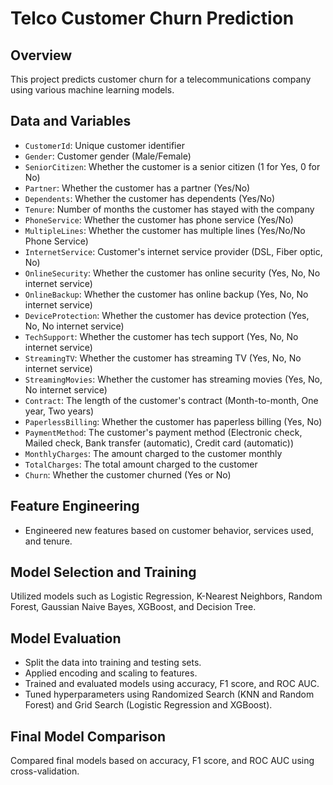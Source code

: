 # Telco Customer Churn Prediction

## Overview

This project predicts customer churn for a telecommunications company using various machine learning models.

## Data and Variables

- `CustomerId`: Unique customer identifier
- `Gender`: Customer gender (Male/Female)
- `SeniorCitizen`: Whether the customer is a senior citizen (1 for Yes, 0 for No)
- `Partner`: Whether the customer has a partner (Yes/No)
- `Dependents`: Whether the customer has dependents (Yes/No)
- `Tenure`: Number of months the customer has stayed with the company
- `PhoneService`: Whether the customer has phone service (Yes/No)
- `MultipleLines`: Whether the customer has multiple lines (Yes/No/No Phone Service)
- `InternetService`: Customer's internet service provider (DSL, Fiber optic, No)
- `OnlineSecurity`: Whether the customer has online security (Yes, No, No internet service)
- `OnlineBackup`: Whether the customer has online backup (Yes, No, No internet service)
- `DeviceProtection`: Whether the customer has device protection (Yes, No, No internet service)
- `TechSupport`: Whether the customer has tech support (Yes, No, No internet service)
- `StreamingTV`: Whether the customer has streaming TV (Yes, No, No internet service)
- `StreamingMovies`: Whether the customer has streaming movies (Yes, No, No internet service)
- `Contract`: The length of the customer's contract (Month-to-month, One year, Two years)
- `PaperlessBilling`: Whether the customer has paperless billing (Yes, No)
- `PaymentMethod`: The customer's payment method (Electronic check, Mailed check, Bank transfer (automatic), Credit card (automatic))
- `MonthlyCharges`: The amount charged to the customer monthly
- `TotalCharges`: The total amount charged to the customer
- `Churn`: Whether the customer churned (Yes or No)

## Feature Engineering

- Engineered new features based on customer behavior, services used, and tenure.

## Model Selection and Training

Utilized models such as Logistic Regression, K-Nearest Neighbors, Random Forest, Gaussian Naive Bayes, XGBoost, and Decision Tree.

## Model Evaluation

- Split the data into training and testing sets.
- Applied encoding and scaling to features.
- Trained and evaluated models using accuracy, F1 score, and ROC AUC.
- Tuned hyperparameters using Randomized Search (KNN and Random Forest) and Grid Search (Logistic Regression and XGBoost).

## Final Model Comparison

Compared final models based on accuracy, F1 score, and ROC AUC using cross-validation.
